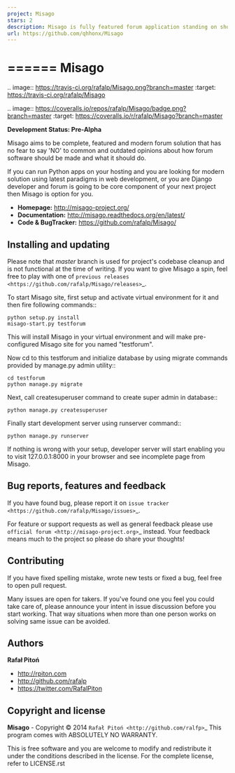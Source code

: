 ```yaml
---
project: Misago
stars: 2
description: Misago is fully featured forum application standing on shoulders of Django.
url: https://github.com/qhhonx/Misago
---
```


======
Misago
======

.. image:: https://travis-ci.org/rafalp/Misago.png?branch=master
  :target: https://travis-ci.org/rafalp/Misago

.. image:: https://coveralls.io/repos/rafalp/Misago/badge.png?branch=master
  :target: https://coveralls.io/r/rafalp/Misago?branch=master


**Development Status: Pre-Alpha**

Misago aims to be complete, featured and modern forum solution that has no fear to say 'NO' to common and outdated opinions about how forum software should be made and what it should do.

If you can run Python apps on your hosting and you are looking for modern solution using latest paradigms in web development, or you are Django developer and forum is going to be core component of your next project then Misago is option for you.

* **Homepage:** http://misago-project.org/
* **Documentation:** http://misago.readthedocs.org/en/latest/
* **Code & BugTracker:** https://github.com/rafalp/Misago/


Installing and updating
-----------------------

Please note that *master* branch is used for project's codebase cleanup and is not functional at the time of writing. If you want to give Misago a spin, feel free to play with one of `previous releases <https://github.com/rafalp/Misago/releases>`_.

To start Misago site, first setup and activate virtual environment for it and then fire following commands::

    python setup.py install
    misago-start.py testforum

This will install Misago in your virtual environment and will make pre-configured Misago site for you named "testforum".

Now cd to this testforum and initialize database by using migrate commands provided by manage.py admin utility::

    cd testforum
    python manage.py migrate

Next, call createsuperuser command to create super admin in database::

    python manage.py createsuperuser

Finally start development server using runserver command::

    python manage.py runserver


If nothing is wrong with your setup, developer server will start enabling you to visit 127.0.0.1:8000 in your browser and see incomplete page from Misago.


Bug reports, features and feedback
----------------------------------

If you have found bug, please report it on `issue tracker <https://github.com/rafalp/Misago/issues>`_.

For feature or support requests as well as general feedback please use `official forum <http://misago-project.org>`_ instead. Your feedback means much to the project so please do share your thoughts!


Contributing
------------

If you have fixed spelling mistake, wrote new tests or fixed a bug, feel free to open pull request.

Many issues are open for takers. If you've found one you feel you could take care of, please announce your intent in issue discussion before you start working. That way situations when more than one person works on solving same issue can be avoided.


Authors
-------

**Rafał Pitoń**

* http://rpiton.com
* http://github.com/rafalp
* https://twitter.com/RafalPiton


Copyright and license
---------------------

**Misago** - Copyright © 2014 `Rafał Pitoń <http://github.com/ralfp>`_
This program comes with ABSOLUTELY NO WARRANTY.

This is free software and you are welcome to modify and redistribute it under the conditions described in the license.
For the complete license, refer to LICENSE.rst

